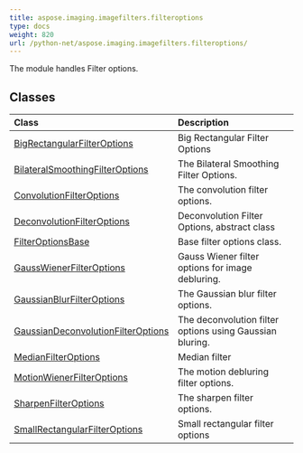 ```yaml
---
title: aspose.imaging.imagefilters.filteroptions
type: docs
weight: 820
url: /python-net/aspose.imaging.imagefilters.filteroptions/
---
```



The module handles Filter options.

## **Classes**
| **Class** | **Description** |
| :- | :- |
| [BigRectangularFilterOptions](/imaging/python-net/aspose.imaging.imagefilters.filteroptions/bigrectangularfilteroptions/) | Big Rectangular Filter Options |
| [BilateralSmoothingFilterOptions](/imaging/python-net/aspose.imaging.imagefilters.filteroptions/bilateralsmoothingfilteroptions/) | The Bilateral Smoothing Filter Options. |
| [ConvolutionFilterOptions](/imaging/python-net/aspose.imaging.imagefilters.filteroptions/convolutionfilteroptions/) | The convolution filter options. |
| [DeconvolutionFilterOptions](/imaging/python-net/aspose.imaging.imagefilters.filteroptions/deconvolutionfilteroptions/) | Deconvolution Filter Options, abstract class |
| [FilterOptionsBase](/imaging/python-net/aspose.imaging.imagefilters.filteroptions/filteroptionsbase/) | Base filter options class. |
| [GaussWienerFilterOptions](/imaging/python-net/aspose.imaging.imagefilters.filteroptions/gausswienerfilteroptions/) | Gauss Wiener filter options for image debluring. |
| [GaussianBlurFilterOptions](/imaging/python-net/aspose.imaging.imagefilters.filteroptions/gaussianblurfilteroptions/) | The Gaussian blur filter options. |
| [GaussianDeconvolutionFilterOptions](/imaging/python-net/aspose.imaging.imagefilters.filteroptions/gaussiandeconvolutionfilteroptions/) | The deconvolution filter options using Gaussian bluring. |
| [MedianFilterOptions](/imaging/python-net/aspose.imaging.imagefilters.filteroptions/medianfilteroptions/) | Median filter |
| [MotionWienerFilterOptions](/imaging/python-net/aspose.imaging.imagefilters.filteroptions/motionwienerfilteroptions/) | The motion debluring filter options. |
| [SharpenFilterOptions](/imaging/python-net/aspose.imaging.imagefilters.filteroptions/sharpenfilteroptions/) | The sharpen filter options. |
| [SmallRectangularFilterOptions](/imaging/python-net/aspose.imaging.imagefilters.filteroptions/smallrectangularfilteroptions/) | Small rectangular filter options |
